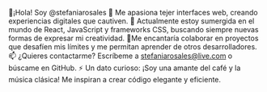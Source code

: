 👋¡Hola! Soy @stefaniarosales
👀 Me apasiona tejer interfaces web, creando experiencias digitales que cautiven.
🌱 Actualmente estoy sumergida en el mundo de React, JavaScript y frameworks CSS, buscando siempre nuevas formas de expresar mi creatividad.
💞️Me encantaría colaborar en proyectos que desafíen mis límites y me permitan aprender de otros desarrolladores.
📫 ¿Quieres contactarme? Escríbeme a stefaniarosales@live.com o búscame en GitHub.
⚡  Un dato curioso: ¡Soy una amante del café y la música clásica! Me inspiran a crear código elegante y eficiente.

<!---
stefaniarosales/stefaniarosales is a ✨ special ✨ repository because its `README.md` (this file) appears on your GitHub profile.
You can click the Preview link to take a look at your changes.
---
